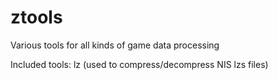 # ztools
Various tools for all kinds of game data processing

Included tools:
lz (used to compress/decompress NIS lzs files)
